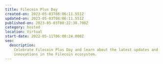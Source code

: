 ```yaml
---
title: Filecoin Plus Day
created-on: 2023-05-03T08:06:11.551Z
updated-on: 2023-05-03T08:06:11.551Z
published-on: 2023-05-03T08:22:38.798Z
category: hosted
location: Virtual
start-date: 2022-05-11T06:00:24.000Z
seo:
  description:
    Celebrate Filecoin Plus Day and learn about the latest updates and
    innovations in the Filecoin ecosystem.
---
```

